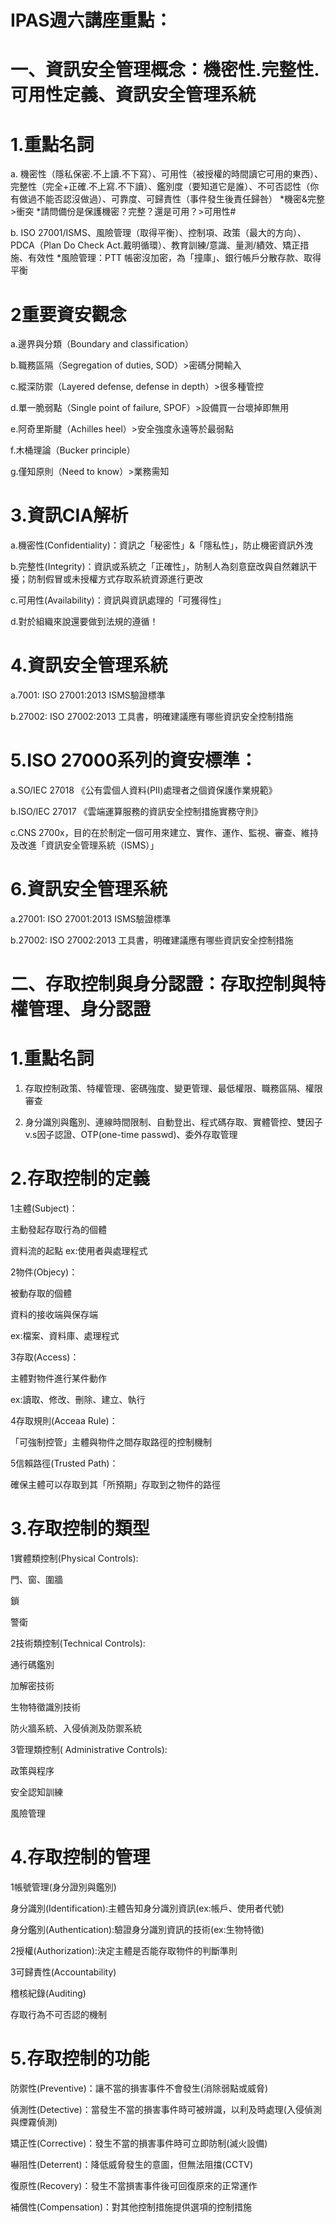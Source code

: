 # IPAS週六講座重點：

# 一、資訊安全管理概念：機密性.完整性.可用性定義、資訊安全管理系統

# 1.重點名詞 

a. 機密性（隱私保密.不上讀.不下寫）、可用性（被授權的時間讀它可用的東西）、完整性（完全+正確.不上寫.不下讀）、鑑別度（要知道它是誰）、不可否認性（你有做過不能否認沒做過）、可靠度、可歸責性（事件發生後責任歸咎） *機密&完整>衝突 *請問備份是保護機密？完整？還是可用？>可用性#

b. ISO 27001/ISMS、風險管理（取得平衡）、控制項、政策（最大的方向）、PDCA（Plan Do Check Act.戴明循環）、教育訓練/意識、量測/績效、矯正措施、有效性 *風險管理：PTT 帳密沒加密，為「撞庫」、銀行帳戶分散存款、取得平衡 

# 2重要資安觀念   

a.邊界與分類（Boundary and classification）

b.職務區隔（Segregation of duties, SOD）>密碼分開輸入

c.縱深防禦（Layered defense, defense in depth）>很多種管控

d.單一脆弱點（Single point of failure, SPOF）>設備買一台壞掉即無用

e.阿奇里斯腱（Achilles heel）>安全強度永遠等於最弱點

f.木桶理論（Bucker principle）

g.僅知原則（Need to know）>業務需知

# 3.資訊CIA解析

a.機密性(Confidentiality)：資訊之「秘密性」&「隱私性」，防止機密資訊外洩

b.完整性(Integrity)：資訊或系統之「正確性」，防制人為刻意竄改與自然雜訊干擾；防制假冒或未授權方式存取系統資源進行更改

c.可用性(Availability)：資訊與資訊處理的「可獲得性」

d.對於組織來說還要做到法規的遵循！

# 4.資訊安全管理系統

a.7001: ISO 27001:2013 ISMS驗證標準

b.27002: ISO 27002:2013 工具書，明確建議應有哪些資訊安全控制措施

# 5.ISO 27000系列的資安標準：

a.SO/IEC 27018 《公有雲個人資料(PII)處理者之個資保護作業規範》

b.ISO/IEC 27017 《雲端運算服務的資訊安全控制措施實務守則》

c.CNS 2700x，目的在於制定一個可用來建立、實作、運作、監視、審查、維持及改進「資訊安全管理系統（ISMS）」

# 6.資訊安全管理系統

a.27001: ISO 27001:2013 ISMS驗證標準

b.27002: ISO 27002:2013 工具書，明確建議應有哪些資訊安全控制措施

# 二、存取控制與身分認證：存取控制與特權管理、身分認證

# 1.重點名詞

1. 存取控制政策、特權管理、密碼強度、變更管理、最低權限、職務區隔、權限審查

2. 身分識別與鑑別、連線時間限制、自動登出、程式碼存取、實體管控、雙因子v.s因子認證、OTP(one-time passwd)、委外存取管理

# 2.存取控制的定義

1主體(Subject)：

主動發起存取行為的個體

資料流的起點
ex:使用者與處理程式

2物件(Objecy)：

被動存取的個體

資料的接收端與保存端

ex:檔案、資料庫、處理程式

3存取(Access)：

主體對物件進行某件動作

ex:讀取、修改、刪除、建立、執行

4存取規則(Acceaa Rule)：

「可強制控管」主體與物件之間存取路徑的控制機制

5信賴路徑(Trusted Path)： 

確保主體可以存取到其「所預期」存取到之物件的路徑

# 3.存取控制的類型

1實體類控制(Physical Controls):

門、窗、圍牆

鎖

警衛

2技術類控制(Technical Controls):

通行碼鑑別

加解密技術

生物特徵識別技術

防火牆系統、入侵偵測及防禦系統

3管理類控制( Administrative Controls):

政策與程序

安全認知訓練

風險管理

# 4.存取控制的管理


1帳號管理(身分證別與鑑別)

身分識別(Identification):主體告知身分識別資訊(ex:帳戶、使用者代號)

身分鑑別(Authentication):驗證身分識別資訊的技術(ex:生物特徵)

2授權(Authorization):決定主體是否能存取物件的判斷準則

3可歸責性(Accountability)

稽核紀錄(Auditing)

存取行為不可否認的機制

# 5.存取控制的功能

防禦性(Preventive)：讓不當的損害事件不會發生(消除弱點或威脅)

偵測性(Detective)：當發生不當的損害事件時可被辨識，以利及時處理(入侵偵測與煙霧偵測)

矯正性(Corrective)：發生不當的損害事件時可立即防制(滅火設備)

嚇阻性(Deterrent)：降低威脅發生的意圖，但無法阻擋(CCTV)

復原性(Recovery)：發生不當損害事件後可回復原來的正常運作

補償性(Compensation)：對其他控制措施提供選項的控制措施






